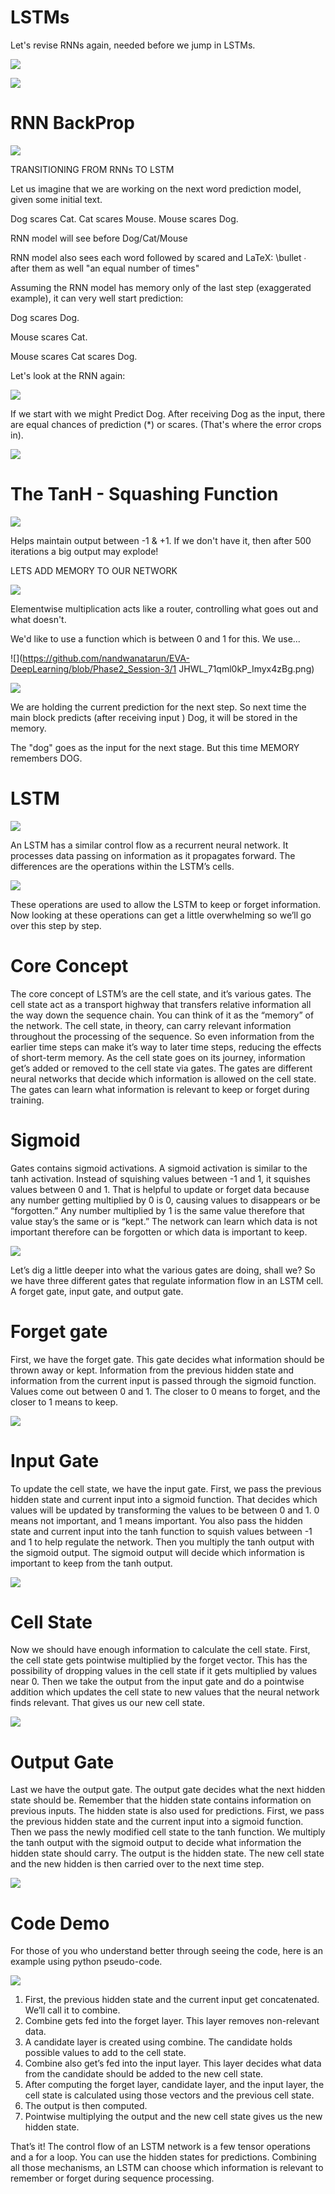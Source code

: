 
 # LSTMs  

Let's revise RNNs again, needed before we jump in LSTMs.

![](https://github.com/nandwanatarun/EVA-DeepLearning/blob/Phase2_Session-3/Images/1_h_cfQuMl30szUkDAi7wrCA.png)

![](https://github.com/nandwanatarun/EVA-DeepLearning/blob/Phase2_Session-3/Images/RNN.jpg)

 # RNN BackProp  
 
![](https://github.com/nandwanatarun/EVA-DeepLearning/blob/Phase2_Session-3/RNN_BackProp.jpg)

TRANSITIONING FROM RNNs TO LSTM

 

Let us imagine that we are working on the next word prediction model, given some initial text.

Dog scares Cat.
Cat scares Mouse.
Mouse scares Dog.

 

RNN model will see <EMPTY> before Dog/Cat/Mouse

 

RNN model also sees each word followed by scared and LaTeX: \bullet ∙ after them as well "an equal number of times"

 

Assuming the RNN model has memory only of the last step (exaggerated example), it can very well start prediction:

 

<Empty> Dog scares Dog.

<Empty> Mouse scares Cat.

<Empty> Mouse scares Cat scares Dog.


Let's look at the RNN again:

![](https://github.com/nandwanatarun/EVA-DeepLearning/blob/Phase2_Session-3/rnn1-2.png)


If we start with <Empty> we might Predict Dog. After receiving Dog as the input, there are equal chances of prediction (*) or scares. (That's where the error crops in). 

 ![](https://github.com/nandwanatarun/EVA-DeepLearning/blob/Phase2_Session-3/rnn1-2.png)
 
 
# The TanH - Squashing Function

 ![](https://github.com/nandwanatarun/EVA-DeepLearning/blob/Phase2_Session-3/images.jpg)
 
 Helps maintain output between -1 & +1. If we don't have it, then after 500 iterations a big output may explode!

 
  LETS ADD MEMORY TO OUR NETWORK  

 

 ![](https://github.com/nandwanatarun/EVA-DeepLearning/blob/Phase2_Session-3/svg.svg)


Elementwise multiplication acts like a router, controlling what goes out and what doesn't. 

 
We'd like to use a function which is between 0 and 1 for this. We use...

 ![](https://github.com/nandwanatarun/EVA-DeepLearning/blob/Phase2_Session-3/1 JHWL_71qml0kP_Imyx4zBg.png)
 
  ![](https://github.com/nandwanatarun/EVA-DeepLearning/blob/Phase2_Session-3/rnn2.png)
  
  We are holding the current prediction for the next step. So next time the main block predicts (after receiving input <Empty>) Dog, it will be stored in the memory. 

The "dog" goes as the input for the next stage. But this time MEMORY remembers DOG. 

 
 # LSTM  
  
   ![](https://github.com/nandwanatarun/EVA-DeepLearning/blob/Phase2_Session-3/lstm.png)
   
   An LSTM has a similar control flow as a recurrent neural network. It processes data passing on information as it propagates forward. The differences are the operations within the LSTM’s cells.
   
  ![](https://github.com/nandwanatarun/EVA-DeepLearning/blob/Phase2_Session-3/1_0f8r3Vd-i4ueYND1CUrhMA.png)
  
  These operations are used to allow the LSTM to keep or forget information. Now looking at these operations can get a little overwhelming so we’ll go over this step by step.
  
 #   Core Concept  

 
The core concept of LSTM’s are the cell state, and it’s various gates. The cell state act as a transport highway that transfers relative information all the way down the sequence chain. You can think of it as the “memory” of the network. The cell state, in theory, can carry relevant information throughout the processing of the sequence. So even information from the earlier time steps can make it’s way to later time steps, reducing the effects of short-term memory. As the cell state goes on its journey, information get’s added or removed to the cell state via gates. The gates are different neural networks that decide which information is allowed on the cell state. The gates can learn what information is relevant to keep or forget during training.

 
#  Sigmoid  

Gates contains sigmoid activations. A sigmoid activation is similar to the tanh activation. Instead of squishing values between -1 and 1, it squishes values between 0 and 1. That is helpful to update or forget data because any number getting multiplied by 0 is 0, causing values to disappears or be “forgotten.” Any number multiplied by 1 is the same value therefore that value stay’s the same or is “kept.” The network can learn which data is not important therefore can be forgotten or which data is important to keep.

![](https://github.com/nandwanatarun/EVA-DeepLearning/blob/Phase2_Session-3/1_rOFozAke2DX5BmsX2ubovw.gif)

Let’s dig a little deeper into what the various gates are doing, shall we? So we have three different gates that regulate information flow in an LSTM cell. A forget gate, input gate, and output gate.

 

# Forget gate

First, we have the forget gate. This gate decides what information should be thrown away or kept. Information from the previous hidden state and information from the current input is passed through the sigmoid function. Values come out between 0 and 1. The closer to 0 means to forget, and the closer to 1 means to keep.


![](https://github.com/nandwanatarun/EVA-DeepLearning/blob/Phase2_Session-3/1_GjehOa513_BgpDDP6Vkw2Q.gif)

 # Input Gate  

To update the cell state, we have the input gate. First, we pass the previous hidden state and current input into a sigmoid function. That decides which values will be updated by transforming the values to be between 0 and 1. 0 means not important, and 1 means important. You also pass the hidden state and current input into the tanh function to squish values between -1 and 1 to help regulate the network. Then you multiply the tanh output with the sigmoid output. The sigmoid output will decide which information is important to keep from the tanh output.

![](https://github.com/nandwanatarun/EVA-DeepLearning/blob/Phase2_Session-3/1_TTmYy7Sy8uUXxUXfzmoKbA.gif)

 # Cell State  

Now we should have enough information to calculate the cell state. First, the cell state gets pointwise multiplied by the forget vector. This has the possibility of dropping values in the cell state if it gets multiplied by values near 0. Then we take the output from the input gate and do a pointwise addition which updates the cell state to new values that the neural network finds relevant. That gives us our new cell state.


![](https://github.com/nandwanatarun/EVA-DeepLearning/blob/Phase2_Session-3/1_S0rXIeO_VoUVOyrYHckUWg.gif)

# Output Gate  

Last we have the output gate. The output gate decides what the next hidden state should be. Remember that the hidden state contains information on previous inputs. The hidden state is also used for predictions. First, we pass the previous hidden state and the current input into a sigmoid function. Then we pass the newly modified cell state to the tanh function. We multiply the tanh output with the sigmoid output to decide what information the hidden state should carry. The output is the hidden state. The new cell state and the new hidden is then carried over to the next time step.

![](https://github.com/nandwanatarun/EVA-DeepLearning/blob/Phase2_Session-3/1_VOXRGhOShoWWks6ouoDN3Q.gif)

 # Code Demo  

For those of you who understand better through seeing the code, here is an example using python pseudo-code.

![](https://github.com/nandwanatarun/EVA-DeepLearning/blob/Phase2_Session-3/1_p2yXhtxmYflEUrTC1rCoUA.png)


1. First, the previous hidden state and the current input get concatenated. We’ll call it to combine.
2. Combine gets fed into the forget layer. This layer removes non-relevant data.
4. A candidate layer is created using combine. The candidate holds possible values to add to the cell state.
3. Combine also get’s fed into the input layer. This layer decides what data from the candidate should be added to the new cell state.
5. After computing the forget layer, candidate layer, and the input layer, the cell state is calculated using those vectors and the previous cell state.
6. The output is then computed.
7. Pointwise multiplying the output and the new cell state gives us the new hidden state.

That’s it! The control flow of an LSTM network is a few tensor operations and a for a loop. You can use the hidden states for predictions. Combining all those mechanisms, an LSTM can choose which information is relevant to remember or forget during sequence processing.
